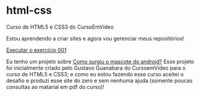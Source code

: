# html-css
 Curso de HTML5 e CSS3 do CursoEmVídeo

 Estou aprendendo a criar sites e agora vou gerenciar meus repositórios!

<a href="https://heitorpaula.github.io/html-css/exercicios/ex001/index.html">Executar o exercício 001</a>

Eu tenho um projeto sobre <a href="https://heitorpaula.github.io/projeto-android/">Como surgiu o mascote do android?</a>
Esse projeto foi inicialmente criado pelo Gustavo Guanabara do CursoemVídeo para o curso de HTML5 e CSS3; e como eu estou fazendo esse curso aceitei o desafio e produzi esse site do zero e sem nenhuma ajuda (somente poucas consultas ao matarial em pdf do curso)!
